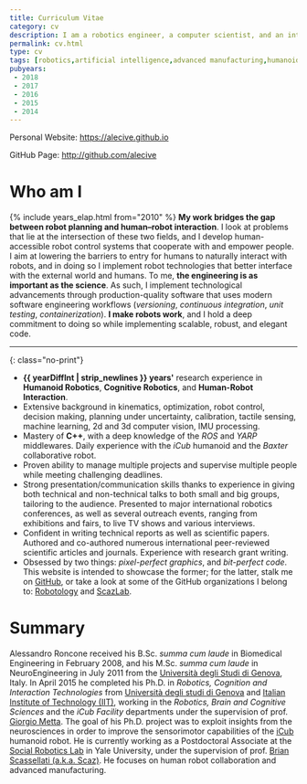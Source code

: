 ```yaml
---
title: Curriculum Vitae
category: cv
description: I am a robotics engineer, a computer scientist, and an interaction designer.
permalink: cv.html
type: cv
tags: [robotics,artificial intelligence,advanced manufacturing,humanoid robotics,cognitive robotics,human robto interaction,cv,personal,resume,curriculum,online,research,design,iit,istituto italiando di tecnologia,phd,yale,university,postdoc,assistant professor,candidate]
pubyears:
 - 2018
 - 2017
 - 2016
 - 2015
 - 2014
---
```


<div><p class="only-print">Personal Website: <a href="https://alecive.github.io">https://alecive.github.io</a></p></div>

<div><p class="only-print">GitHub Page: <a href="http://github.com/alecive">http://github.com/alecive</a></p></div>

# Who am I

{% include years_elap.html from="2010" %}
**My work bridges the gap between robot planning and human–robot interaction**.
I look at problems that lie at the intersection of these two fields, and I develop human-accessible robot control systems that cooperate with and empower people.
I aim at lowering the barriers to entry for humans to naturally interact with robots, and in doing so I implement robot technologies that better interface with the external world and humans.
To me, **the engineering is as important as the science**.
As such, I implement technological advancements through production-quality software that uses modern software engineering workflows (_versioning_, _continuous integration_, _unit testing_, _containerization_).
**I make robots work**, and I hold a deep commitment to doing so while implementing scalable, robust, and elegant code.

---
{: class="no-print"}

 * <b>{{ yearDiffInt | strip_newlines }} years'</b> research experience in **Humanoid Robotics**, **Cognitive Robotics**, and **Human-Robot Interaction**.
 * Extensive background in kinematics, optimization, robot control, decision making, planning under uncertainty, calibration, tactile sensing, machine learning, 2d and 3d computer vision, IMU processing.
 * Mastery of **C++**, with a deep knowledge of the _ROS_ and _YARP_ middlewares. Daily experience with the _iCub_ humanoid and the _Baxter_ collaborative robot.
 * Proven ability to manage multiple projects and supervise multiple people while meeting challenging deadlines.
 * Strong presentation/communication skills thanks to experience in giving both technical and non-technical talks to both small and big groups, tailoring to the audience. Presented to major international robotics conferences, as well as several outreach events, ranging from exhibitions and fairs, to live TV shows and various interviews.
 * Confident in writing technical reports as well as scientific papers. Authored and co-authored numerous international peer-reviewed scientific articles and journals. Experience with research grant writing.
 * Obsessed by two things: _pixel-perfect graphics_, and _bit-perfect code_. This website is intended to showcase the former; for the latter, stalk me on [GitHub](http://github.com/alecive/), or take a look at some of the GitHub organizations I belong to: [Robotology](https://github.com/robotology) and [ScazLab](https://github.com/scazlab).

# Summary

Alessandro Roncone received his B.Sc. _summa cum laude_ in Biomedical Engineering in February 2008, and his M.Sc. _summa cum laude_ in NeuroEngineering in July 2011 from the [Università degli Studi di Genova](http://www.unige.it/), Italy.
In April 2015 he completed his Ph.D. in _Robotics, Cognition and Interaction Technologies_ from [Università degli studi di Genova](http://www.unige.it) and [Italian Institute of Technology (IIT)](http://www.iit.it), working in the _Robotics, Brain and Cognitive Sciences_ and the _iCub Facility_ departments under the supervision of prof. [Giorgio Metta](http://pasa.lira.dist.unige.it/). The goal of his Ph.D. project was to exploit insights from the neurosciences in order to improve the sensorimotor capabilities of the [iCub](http://www.icub.org) humanoid robot.
He is currently working as a Postdoctoral Associate at the [Social Robotics Lab](http://scazlab.yale.edu/) in Yale University, under the supervision of prof. [Brian Scassellati (a.k.a. Scaz)](http://www.cs.yale.edu/homes/scaz/). He focuses on human robot collaboration and advanced manufacturing.
